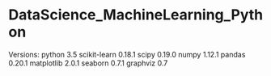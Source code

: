 # DataScience_MachineLearning_Python
Versions:
python  3.5
scikit-learn	0.18.1
scipy	0.19.0
numpy	1.12.1
pandas	0.20.1
matplotlib	2.0.1
seaborn	0.7.1
graphviz	0.7

